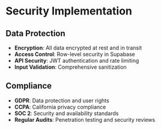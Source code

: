 # Security Implementation

## Data Protection
- **Encryption**: All data encrypted at rest and in transit
- **Access Control**: Row-level security in Supabase
- **API Security**: JWT authentication and rate limiting
- **Input Validation**: Comprehensive sanitization

## Compliance
- **GDPR**: Data protection and user rights
- **CCPA**: California privacy compliance
- **SOC 2**: Security and availability standards
- **Regular Audits**: Penetration testing and security reviews
